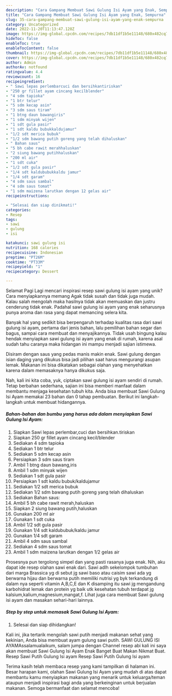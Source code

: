 ```yaml
---
description: "Cara Gampang Membuat Sawi Gulung Isi Ayam yang Enak, Sempurna"
title: "Cara Gampang Membuat Sawi Gulung Isi Ayam yang Enak, Sempurna"
slug: 35-cara-gampang-membuat-sawi-gulung-isi-ayam-yang-enak-sempurna
category: Uncategorized
date: 2022-11-20T11:13:47.128Z
image: https://img-global.cpcdn.com/recipes/7db11df1b5e11148/680x482cq70/sawi-gulung-isi-ayam-foto-resep-utama.jpg
hideToc: false
enableToc: true
enableTocContent: false
thumbnail: https://img-global.cpcdn.com/recipes/7db11df1b5e11148/680x482cq70/sawi-gulung-isi-ayam-foto-resep-utama.jpg
cover: https://img-global.cpcdn.com/recipes/7db11df1b5e11148/680x482cq70/sawi-gulung-isi-ayam-foto-resep-utama.jpg
author: Admin
authorAv: notfound
ratingvalue: 4.4
reviewcount: 16
recipeingredient:
- " Sawi lepas perlembarcuci dan bersihkantiriskan"
- "250 gr fillet ayam cincang kecilblender"
- "4 sdm tapioka"
- "1 btr telur"
- "5 sdm kecap asin"
- "3 sdm saus tiram"
- "1 btng daun bawangiris"
- "1 sdm minyak wijen"
- "1 sdt gula pasir"
- "1 sdt kaldu bubukkaldujamur"
- "1/2 sdt merica bubuk"
- "1/2 sdm bawang putih goreng yang telah dihaluskan"
- " Bahan saus"
- "5 bh cabe rawit merahhaluskan"
- "2 siung bawang putihhaluskan"
- "200 ml air"
- "1 sdt cuka"
- "1/2 sdt gula pasir"
- "1/4 sdt kaldububukkaldu jamur"
- "1/4 sdt garam"
- "4 sdm saus sambal"
- "4 sdm saus tomat"
- "1 sdm maizena larutkan dengan 12 gelas air"
recipeinstructions:

- "Selesai dan siap dinikmati!"
categories:
- Resep
tags:
- sawi
- gulung
- isi

katakunci: sawi gulung isi 
nutrition: 168 calories
recipecuisine: Indonesian
preptime: "PT26M"
cooktime: "PT33M"
recipeyield: "1"
recipecategory: Dessert

---
```



Selamat Pagi Lagi mencari inspirasi resep sawi gulung isi ayam yang unik? Cara menyiapkannya memang Agak tidak susah dan tidak juga mudah. Kalau salah mengolah maka hasilnya tidak akan memuaskan dan justru cenderung tidak enak. Padahal sawi gulung isi ayam yang enak seharusnya punya aroma dan rasa yang dapat memancing selera kita.


Banyak hal yang sedikit bisa berpengaruh terhadap kualitas rasa dari sawi gulung isi ayam, pertama dari jenis bahan, lalu pemilihan bahan segar dan bagus, sampai cara membuat dan menyajikannya. Tidak usah bingung kalau hendak menyiapkan sawi gulung isi ayam yang enak di rumah, karena asal sudah tahu caranya maka hidangan ini mampu menjadi sajian istimewa.

Disiram dengan saus yang pedas manis makin enak. Sawi gulung dengan isian daging yang dikukus bisa jadi pilihan saat harus mengurangi asupan lemak. Makanan ini bisa dikatakan sebagai olahan yang menyehatkan karena dalam memasaknya hanya dikukus saja.


Nah, kali ini kita coba, yuk, ciptakan sawi gulung isi ayam sendiri di rumah. Tetap berbahan sederhana, sajian ini bisa memberi manfaat dalam membantu menjaga kesehatan tubuh kita. Anda bisa membuat Sawi Gulung Isi Ayam memakai 23 bahan dan 0 tahap pembuatan. Berikut ini langkah-langkah untuk membuat hidangannya.

<!--inarticleads1-->

##### Bahan-bahan dan bumbu yang harus ada dalam menyiapkan Sawi Gulung Isi Ayam:

1. Siapkan  Sawi lepas perlembar,cuci dan bersihkan.tiriskan
1. Siapkan 250 gr fillet ayam cincang kecil/blender
1. Sediakan 4 sdm tapioka
1. Sediakan 1 btr telur
1. Sediakan 5 sdm kecap asin
1. Persiapkan 3 sdm saus tiram
1. Ambil 1 btng daun bawang,iris
1. Ambil 1 sdm minyak wijen
1. Sediakan 1 sdt gula pasir
1. Persiapkan 1 sdt kaldu bubuk/kaldujamur
1. Sediakan 1/2 sdt merica bubuk
1. Sediakan 1/2 sdm bawang putih goreng yang telah dihaluskan
1. Sediakan  Bahan saus:
1. Ambil 5 bh cabe rawit merah,haluskan
1. Siapkan 2 siung bawang putih,haluskan
1. Gunakan 200 ml air
1. Gunakan 1 sdt cuka
1. Ambil 1/2 sdt gula pasir
1. Gunakan 1/4 sdt kaldububuk/kaldu jamur
1. Gunakan 1/4 sdt garam
1. Ambil 4 sdm saus sambal
1. Sediakan 4 sdm saus tomat
1. Ambil 1 sdm maizena larutkan dengan 1/2 gelas air


Prosesnya pun tergolong simpel dan yang pasti rasanya juga enak. Nih, aku dapat ide resep olahan sawi enak dari. Sawi adlh sekelompok tumbuhan dari marga Brassica yg di sebut jg sawi baso atau caisim sawi ada yg berwarna hijau dan berwarna putih memiliki nutrisi yg byk terkandung di dalam nya seperti vitamin A,B,C,E dan K disamping itu sawi jg mengandung karbohidrat lemak dan protein yg baik utk kesehatan tubuh terdapat jg kalsium,kalium,magnesium,mangat,f. Lihat juga cara membuat Sawi gulung isi ayam dan masakan sehari-hari lainnya. 

<!--inarticleads2-->

##### Step by step untuk memasak Sawi Gulung Isi Ayam:


1. Selesai dan siap dihidangkan!

Kali ini, jika tertarik mengolah sawi putih menjadi makanan sehat yang kekinian, Anda bisa membuat ayam gulung sawi putih. SAWI GULUNG ISI AYAMAssalamualaikum, salam jumpa dengan Channel resep abi kali ini saya akan membuat Sawi Gulung Isi Ayam Enak Banget Buat Makan Nikmat Buat. Resep Sawi Putih Gulung Isi ayam Resep Sawi Putih Gulung Isi ayam 

Terima kasih telah membaca resep yang kami tampilkan di halaman ini. Besar harapan kami, olahan Sawi Gulung Isi Ayam yang mudah di atas dapat membantu kamu menyiapkan makanan yang menarik untuk keluarga/teman ataupun menjadi inspirasi bagi anda yang berkeinginan untuk berjualan makanan. Semoga bermanfaat dan selamat mencoba!
